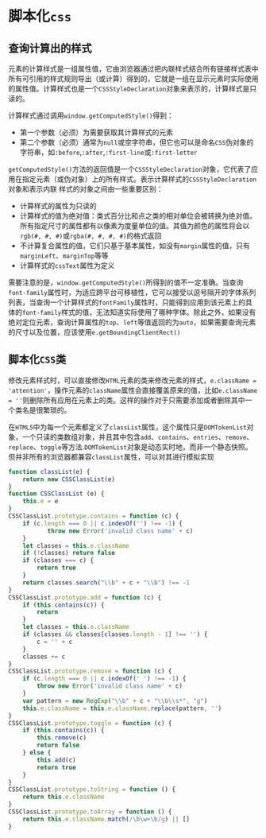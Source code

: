 # 脚本化`css`

## 查询计算出的样式
元素的计算样式是一组属性值，它由浏览器通过把内联样式结合所有链接样式表中所有可引用的样式规则导出（或计算）得到的，它就是一组在显示元素时实际使用的属性值。计算样式也是一个`CSSStyleDeclaration`对象来表示的，计算样式是只读的。

计算样式通过调用`window.getComputedStyle()`得到：
- 第一个参数（必须）为需要获取其计算样式的元素
- 第二个参数（必须）通常为`null`或空字符串，但它也可以是命名`CSS`伪对象的字符串，如`:before`,`:after`,`:first-line`或`:first-letter`

`getComputedStyle()`方法的返回值是一个`CSSStyleDeclaration`对象，它代表了应用在指定元素（或伪对象）上的所有样式。表示计算样式的`CSSStyleDeclaration`对象和表示内联 样式的对象之间由一些重要区别：

- 计算样式的属性为只读的
- 计算样式的值为绝对值：类式百分比和点之类的相对单位会被转换为绝对值。所有指定尺寸的属性都有以像素为度量单位的值。其值为颜色的属性将会以`rgb(#, #, #)`或`rgba(#, #, #, #)`的格式返回
- 不计算复合属性的值，它们只基于基本属性，如没有`margin`属性的值，只有`marginLeft`、`marginTop`等等
- 计算样式的`cssText`属性为定义

需要注意的是，`window.getComputedStyle()`所得到的值不一定准确。当查询`font-family`属性时，为适应跨平台可移植性，它可以接受以逗号隔开的字体系列列表，当查询一个计算样式的`fontFamily`属性时，只能得到应用到该元素上的具体的`font-family`样式的值，无法知道实际使用了哪种字体。除此之外，如果没有绝对定位元素，查询计算属性的`top`、`left`等值返回的为`auto`，如果需要查询元素的尺寸以及位置，应该使用`e.getBoundingClientRect()`

## 脚本化`CSS`类
修改元素样式时，可以直接修改`HTML`元素的类来修改元素的样式，`e.className = 'attention'`，操作元素的`className`属性会直接覆盖原来的值，比如`e.className = ''`则删除所有应用在元素上的类。这样的操作对于只需要添加或者删除其中一个类名是很繁琐的。

在`HTML5`中为每一个元素都定义了`classList`属性，这个属性只是`DOMTokenList`对象，一个只读的类数组对象，并且其中包含`add`、`contains`、`entries`、`remove`、`replace`、`toggle`等方法.`DOMTokenList`对象是动态实时地，而非一个静态快照。但并非所有的浏览器都兼容`classList`属性，可以对其进行模拟实现
```javascript
function classList(e) {
    return new CSSClassList(e)
}
function CSSClassList (e) {
    this.e = e
}
CSSClassList.prototype.contains = function (c) {
    if (c.length === 0 || c.indexOf('') !== -1) {
           throw new Error('invalid class name' + c)
    }
    let classes = this.e.className
    if (!classes) return false
    if (classes === c) {
        return true
    }
    return classes.search("\\b" + c + "\\b") !== -1
}
CSSClassList.prototype.add = function (c) {
    if (this.contains(c)) {
        return
    }
    let classes = this.e.className
    if (classes && classes[classes.length - 1] !== '') {
        c = '' + c
    }
    classes += c
}
CSSClassList.prototype.remove = function (c) {
    if (c.length === 0 || c.indexOf(' ') !== -1) {
        throw new Error('invalid class name' + c)
    }
    var pattern = new RegExp("\\b" + c + "\\b\\s*", "g")
    this.e.className = this.e.className.replace(pattern, '')
}
CSSClassList.prototype.toggle = function (c) {
    if (this.contains(c)) {
        this.remove(c)
        return false
    } else {
        this.add(c)
        return true
    }
}
CSSClassList.prototype.toString = function () {
    return this.e.className
}
CSSClassList.prototype.toArray = function () {
    return this.e.className.match(/\b\w+\b/g) || []
}
```